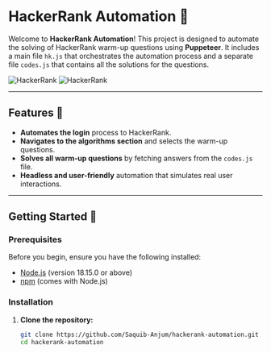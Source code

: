 # HackerRank Automation 🤖

Welcome to **HackerRank Automation**! This project is designed to automate the solving of HackerRank warm-up questions using **Puppeteer**. It includes a main file `hk.js` that orchestrates the automation process and a separate file `codes.js` that contains all the solutions for the questions.

![HackerRank](https://img.shields.io/badge/Puppeteer-v21.2.0-brightgreen)
![HackerRank](https://img.shields.io/badge/Node.js-v18.15.0-blue)

---

## Features 🎯

- **Automates the login** process to HackerRank.
- **Navigates to the algorithms section** and selects the warm-up questions.
- **Solves all warm-up questions** by fetching answers from the `codes.js` file.
- **Headless and user-friendly** automation that simulates real user interactions.

---

## Getting Started 🚀

### Prerequisites

Before you begin, ensure you have the following installed:

- [Node.js](https://nodejs.org/) (version 18.15.0 or above)
- [npm](https://www.npmjs.com/) (comes with Node.js)

### Installation

1. **Clone the repository:**

   ```bash
   git clone https://github.com/Saquib-Anjum/hackerank-automation.git
   cd hackerank-automation

